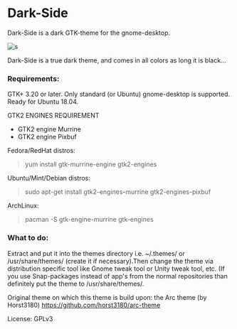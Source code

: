 # Dark-Side

Dark-Side is a dark GTK-theme for the gnome-desktop.

![s](https://cn.pling.com/img/4/d/1/1/410ab1ceeb90798110f09972caf319098eb2.jpg)

Dark-Side is a true dark theme, and comes in all colors as long it is black...

### Requirements:

GTK+ 3.20 or later. Only standard (or Ubuntu) gnome-desktop is supported. Ready for Ubuntu 18.04.

GTK2 ENGINES REQUIREMENT

- GTK2 engine Murrine
- GTK2 engine Pixbuf

Fedora/RedHat distros:
> yum install gtk-murrine-engine gtk2-engines

Ubuntu/Mint/Debian distros:
> sudo apt-get install gtk2-engines-murrine gtk2-engines-pixbuf

ArchLinux:
> pacman -S gtk-engine-murrine gtk-engines

### What to do:

Extract and put it into the themes directory i.e. ~/.themes/ or /usr/share/themes/ (create it if necessary).Then change the theme via distribution specific tool like Gnome tweak tool or Unity tweak tool, etc. (If you use Snap-packages instead of app's from the normal repositories than definitely put the theme to /usr/share/themes/.

Original theme on which this theme is build upon: the Arc theme (by Horst3180)
https://github.com/horst3180/arc-theme

License: GPLv3

